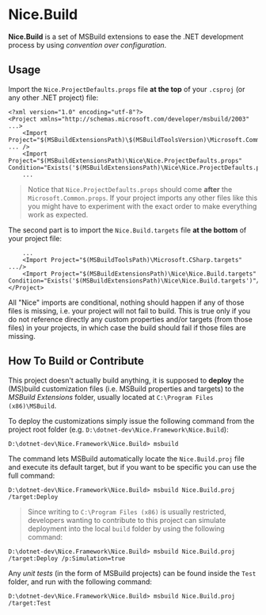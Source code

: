 # Nice.Build

**Nice.Build** is a set of MSBuild extensions to ease the .NET development process by using *convention over configuration*.


## Usage

Import the `Nice.ProjectDefaults.props` file **at the top** of your `.csproj` (or any other .NET project) file:

```
<?xml version="1.0" encoding="utf-8"?>
<Project xmlns="http://schemas.microsoft.com/developer/msbuild/2003" ...>
	<Import Project="$(MSBuildExtensionsPath)\$(MSBuildToolsVersion)\Microsoft.Common.props" ... />
	<Import Project="$(MSBuildExtensionsPath)\Nice\Nice.ProjectDefaults.props" Condition="Exists('$(MSBuildExtensionsPath)\Nice\Nice.ProjectDefaults.props')"/>
	...
```

> Notice that `Nice.ProjectDefaults.props` should come **after** the `Microsoft.Common.props`. If your project imports any other files like this you might have to experiment with the exact order to make everything work as expected.

The second part is to import the `Nice.Build.targets` file **at the bottom** of your project file:

```
	...
	<Import Project="$(MSBuildToolsPath)\Microsoft.CSharp.targets" .../>
	<Import Project="$(MSBuildExtensionsPath)\Nice\Nice.Build.targets" Condition="Exists('$(MSBuildExtensionsPath)\Nice\Nice.Build.targets')"/>
</Project>
```

All "Nice" imports are conditional, nothing should happen if any of those files is missing, i.e. your project will not fail to build.
This is true only if you do not reference directly any custom properties and/or targets (from those files) in your projects, in which case the build should fail if those files are missing.


## How To Build or Contribute

This project doesn't actually build anything, it is supposed to **deploy** the (MS)build customization files (i.e. MSBuild properties and targets) to the *MSBuild Extensions* folder, usually located at `C:\Program Files (x86)\MSBuild`.

To deploy the customizations simply issue the following command from the project root folder (e.g. `D:\dotnet-dev\Nice.Framework\Nice.Build`):

```
D:\dotnet-dev\Nice.Framework\Nice.Build> msbuild
```

The command lets MSBuild automatically locate the `Nice.Build.proj` file and execute its default target, but if you want to be specific you can use the full command:

```
D:\dotnet-dev\Nice.Framework\Nice.Build> msbuild Nice.Build.proj /target:Deploy
```

> Since writing to `C:\Program Files (x86)` is usually restricted, developers wanting to contribute to this project can simulate deployment into the local `build` folder by using the following command:
```
D:\dotnet-dev\Nice.Framework\Nice.Build> msbuild Nice.Build.proj /target:Deploy /p:Simulation=true
```

Any *unit tests*  (in the form of MSBuild projects) can be found inside the `Test` folder, and run with the following command:

```
D:\dotnet-dev\Nice.Framework\Nice.Build> msbuild Nice.Build.proj /target:Test
```
